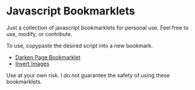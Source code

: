 # Javascript Bookmarklets

Just a collection of javascript bookmarklets for personal use. Feel free to use, modify, or contribute.

To use, copypaste the desired script into a new bookmark.

* [Darken Page Bookmarklet]('javascript:%0A%28function%20%28%29%20%7B%0A%20%20%20%20const%20opacity%20%3D%200.25%3B%0A%20%20%20%20const%20darkenElmId%20%3D%20%27js-jdl-darken%27%3B%0A%20%20%20%20const%20opacityAttrName%20%3D%20%27js-jdl-opacity%27%3B%0A%20%20%20%20let%20overlay%20%3D%20document.getElementById%28darkenElmId%29%3B%0A%20%20%20%20if%20%28%21overlay%29%20%7B%0A%20%20%20%20%20%20%20%20overlay%20%3D%20document.createElement%28%27div%27%29%3B%0A%20%20%20%20%20%20%20%20overlay.id%20%3D%20darkenElmId%3B%0A%20%20%20%20%20%20%20%20overlay.style.position%20%3D%20%27fixed%27%3B%0A%20%20%20%20%20%20%20%20overlay.style.top%20%3D%20%270%27%3B%0A%20%20%20%20%20%20%20%20overlay.style.left%20%3D%20%270%27%3B%0A%20%20%20%20%20%20%20%20overlay.style.width%20%3D%20%27100%25%27%3B%0A%20%20%20%20%20%20%20%20overlay.style.height%20%3D%20%27100%25%27%3B%0A%20%20%20%20%20%20%20%20overlay.style.backgroundColor%20%3D%20%27rgba%280%2C0%2C0%2C%27%20%2B%20opacity%20%2B%20%27%29%27%3B%0A%20%20%20%20%20%20%20%20overlay.style.zIndex%20%3D%20%2710000%27%3B%0A%20%20%20%20%20%20%20%20overlay.style.pointerEvents%20%3D%20%27none%27%3B%0A%20%20%20%20%20%20%20%20overlay.setAttribute%28opacityAttrName%2C%20opacity%20%2B%20%27%27%29%3B%0A%20%20%20%20%20%20%20%20document.body.appendChild%28overlay%29%3B%0A%20%20%20%20%7D%20else%20%7B%0A%20%20%20%20%20%20%20%20const%20existingOpacityAttr%20%3D%20overlay.getAttribute%28opacityAttrName%29%3B%0A%20%20%20%20%20%20%20%20const%20existingOpacity%20%3D%20parseFloat%28existingOpacityAttr%29%3B%0A%20%20%20%20%20%20%20%20const%20newOpacity%20%3D%20%28opacity%20%2B%20existingOpacity%29%20%25%201%3B%0A%20%20%20%20%20%20%20%20overlay.setAttribute%28opacityAttrName%2C%20newOpacity%20%2B%20%27%27%29%3B%0A%20%20%20%20%20%20%20%20overlay.style.backgroundColor%20%3D%20%27rgba%280%2C0%2C0%2C%27%20%2B%20newOpacity%20%2B%20%27%29%27%3B%0A%20%20%20%20%7D%0A%7D%29%28%29%3B%0A')
* [Invert Images](bookmarklets/invert-images.js)

Use at your own risk. I do not guarantee the safety of using these bookmarklets.